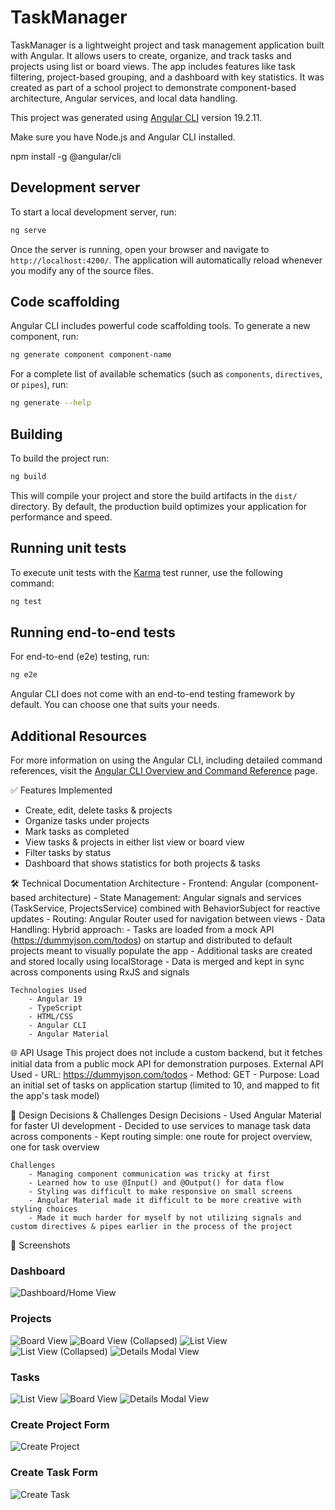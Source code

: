 # TaskManager

TaskManager is a lightweight project and task management application built with Angular. It allows users to create, organize, and track tasks and projects using list or board views. The app includes features like task filtering, project-based grouping, and a dashboard with key statistics. It was created as part of a school project to demonstrate component-based architecture, Angular services, and local data handling.

This project was generated using [Angular CLI](https://github.com/angular/angular-cli) version 19.2.11.

Make sure you have Node.js and Angular CLI installed.

npm install -g @angular/cli

## Development server

To start a local development server, run:

```bash
ng serve
```

Once the server is running, open your browser and navigate to `http://localhost:4200/`. The application will automatically reload whenever you modify any of the source files.

## Code scaffolding

Angular CLI includes powerful code scaffolding tools. To generate a new component, run:

```bash
ng generate component component-name
```

For a complete list of available schematics (such as `components`, `directives`, or `pipes`), run:

```bash
ng generate --help
```

## Building

To build the project run:

```bash
ng build
```

This will compile your project and store the build artifacts in the `dist/` directory. By default, the production build optimizes your application for performance and speed.

## Running unit tests

To execute unit tests with the [Karma](https://karma-runner.github.io) test runner, use the following command:

```bash
ng test
```

## Running end-to-end tests

For end-to-end (e2e) testing, run:

```bash
ng e2e
```

Angular CLI does not come with an end-to-end testing framework by default. You can choose one that suits your needs.

## Additional Resources

For more information on using the Angular CLI, including detailed command references, visit the [Angular CLI Overview and Command Reference](https://angular.dev/tools/cli) page.

✅ Features Implemented

- Create, edit, delete tasks & projects
- Organize tasks under projects
- Mark tasks as completed
- View tasks & projects in either list view or board view
- Filter tasks by status
- Dashboard that shows statistics for both projects & tasks

🛠️ Technical Documentation
Architecture - Frontend: Angular (component-based architecture) - State Management: Angular signals and services (TaskService, ProjectsService) combined with BehaviorSubject for reactive updates - Routing: Angular Router used for navigation between views - Data Handling: Hybrid approach: - Tasks are loaded from a mock API (https://dummyjson.com/todos) on startup and distributed to default projects meant to visually populate the app - Additional tasks are created and stored locally using localStorage - Data is merged and kept in sync across components using RxJS and signals

    Technologies Used
        - Angular 19
        - TypeScript
        - HTML/CSS
        - Angular CLI
        - Angular Material

🌐 API Usage
This project does not include a custom backend, but it fetches initial data from a public mock API for demonstration purposes.
External API Used - URL: https://dummyjson.com/todos - Method: GET - Purpose: Load an initial set of tasks on application startup (limited to 10, and mapped to fit the app's task model)

💭 Design Decisions & Challenges
Design Decisions - Used Angular Material for faster UI development - Decided to use services to manage task data across components - Kept routing simple: one route for project overview, one for task overview

    Challenges
        - Managing component communication was tricky at first
        - Learned how to use @Input() and @Output() for data flow
        - Styling was difficult to make responsive on small screens
        - Angular Material made it difficult to be more creative with styling choices
        - Made it much harder for myself by not utilizing signals and custom directives & pipes earlier in the process of the project

📸 Screenshots

### Dashboard

![Dashboard/Home View](screenshots/home-dashboard.png)

### Projects

![Board View](screenshots/projects-board.png)
![Board View (Collapsed)](screenshots/projects-board-collapsed.png)
![List View](screenshots/projects-list.png)
![List View (Collapsed)](screenshots/projects-list-collapsed.png)
![Details Modal View](screenshots/project-details.png)

### Tasks

![List View](screenshots/tasks-list.png)
![Board View](screenshots/tasks-board.png)
![Details Modal View](screenshots/task-details.png)

### Create Project Form

![Create Project](screenshots/create-project.png)

### Create Task Form

![Create Task](screenshots/create-task.png)
